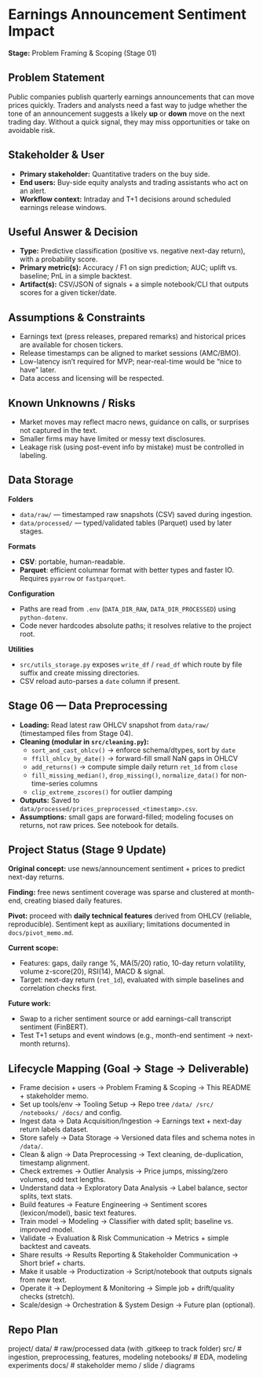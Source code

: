 # Earnings Announcement Sentiment Impact

**Stage:** Problem Framing & Scoping (Stage 01)  

## Problem Statement
Public companies publish quarterly earnings announcements that can move prices quickly. Traders and analysts need a fast way to judge whether the tone of an announcement suggests a likely **up** or **down** move on the next trading day. Without a quick signal, they may miss opportunities or take on avoidable risk.

## Stakeholder & User
- **Primary stakeholder:** Quantitative traders on the buy side.
- **End users:** Buy-side equity analysts and trading assistants who act on an alert.
- **Workflow context:** Intraday and T+1 decisions around scheduled earnings release windows.

## Useful Answer & Decision
- **Type:** Predictive classification (positive vs. negative next-day return), with a probability score.
- **Primary metric(s):** Accuracy / F1 on sign prediction; AUC; uplift vs. baseline; PnL in a simple backtest.
- **Artifact(s):** CSV/JSON of signals + a simple notebook/CLI that outputs scores for a given ticker/date.

## Assumptions & Constraints
- Earnings text (press releases, prepared remarks) and historical prices are available for chosen tickers.
- Release timestamps can be aligned to market sessions (AMC/BMO).
- Low-latency isn’t required for MVP; near-real-time would be “nice to have” later.
- Data access and licensing will be respected.

## Known Unknowns / Risks
- Market moves may reflect macro news, guidance on calls, or surprises not captured in the text.
- Smaller firms may have limited or messy text disclosures.
- Leakage risk (using post-event info by mistake) must be controlled in labeling.

## Data Storage

**Folders**
- `data/raw/` — timestamped raw snapshots (CSV) saved during ingestion.
- `data/processed/` — typed/validated tables (Parquet) used by later stages.

**Formats**
- **CSV**: portable, human-readable.
- **Parquet**: efficient columnar format with better types and faster IO. Requires `pyarrow` or `fastparquet`.

**Configuration**
- Paths are read from `.env` (`DATA_DIR_RAW`, `DATA_DIR_PROCESSED`) using `python-dotenv`.
- Code never hardcodes absolute paths; it resolves relative to the project root.

**Utilities**
- `src/utils_storage.py` exposes `write_df` / `read_df` which route by file suffix and create missing directories.
- CSV reload auto-parses a `date` column if present.

## Stage 06 — Data Preprocessing

- **Loading:** Read latest raw OHLCV snapshot from `data/raw/` (timestamped files from Stage 04).
- **Cleaning (modular in `src/cleaning.py`):**
  - `sort_and_cast_ohlcv()` → enforce schema/dtypes, sort by `date`
  - `ffill_ohlcv_by_date()` → forward-fill small NaN gaps in OHLCV
  - `add_returns()` → compute simple daily return `ret_1d` from `close`
  - `fill_missing_median()`, `drop_missing()`, `normalize_data()` for non-time-series columns
  - `clip_extreme_zscores()` for outlier damping
- **Outputs:** Saved to `data/processed/prices_preprocessed_<timestamp>.csv`.
- **Assumptions:** small gaps are forward-filled; modeling focuses on returns, not raw prices. See notebook for details.

## Project Status (Stage 9 Update)

**Original concept:** use news/announcement sentiment + prices to predict next-day returns.

**Finding:** free news sentiment coverage was sparse and clustered at month-end, creating biased daily features.

**Pivot:** proceed with **daily technical features** derived from OHLCV (reliable, reproducible). Sentiment kept as auxiliary; limitations documented in `docs/pivot_memo.md`.

**Current scope:**
- Features: gaps, daily range %, MA(5/20) ratio, 10-day return volatility, volume z-score(20), RSI(14), MACD & signal.
- Target: next-day return (`ret_1d`), evaluated with simple baselines and correlation checks first.

**Future work:**
- Swap to a richer sentiment source or add earnings-call transcript sentiment (FinBERT).
- Test T+1 setups and event windows (e.g., month-end sentiment → next-month returns).


## Lifecycle Mapping (Goal → Stage → Deliverable)
- Frame decision + users → Problem Framing & Scoping → This README + stakeholder memo.
- Set up tools/env → Tooling Setup → Repo tree `/data/ /src/ /notebooks/ /docs/` and config.
- Ingest data → Data Acquisition/Ingestion → Earnings text + next-day return labels dataset.
- Store safely → Data Storage → Versioned data files and schema notes in `/data/`.
- Clean & align → Data Preprocessing → Text cleaning, de-duplication, timestamp alignment.
- Check extremes → Outlier Analysis → Price jumps, missing/zero volumes, odd text lengths.
- Understand data → Exploratory Data Analysis → Label balance, sector splits, text stats.
- Build features → Feature Engineering → Sentiment scores (lexicon/model), basic text features.
- Train model → Modeling → Classifier with dated split; baseline vs. improved model.
- Validate → Evaluation & Risk Communication → Metrics + simple backtest and caveats.
- Share results → Results Reporting & Stakeholder Communication → Short brief + charts.
- Make it usable → Productization → Script/notebook that outputs signals from new text.
- Operate it → Deployment & Monitoring → Simple job + drift/quality checks (stretch).
- Scale/design → Orchestration & System Design → Future plan (optional).

## Repo Plan
project/
data/ # raw/processed data (with .gitkeep to track folder)
src/ # ingestion, preprocessing, features, modeling
notebooks/ # EDA, modeling experiments
docs/ # stakeholder memo / slide / diagrams
